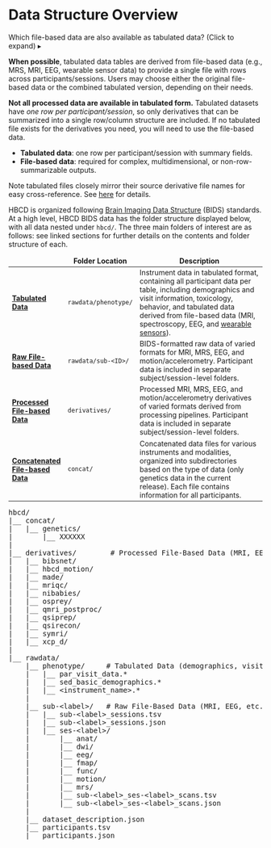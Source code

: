 
# Data Structure Overview

<p>
<div id="warning" class="warning-banner" onclick="toggleCollapse(this)">
  <span class="emoji"><i class="fas fa-exclamation-circle"></i></span>
  <span class="text-with-link">
  <span class="text">Which file-based data are also available as tabulated data? <span class="hint">(Click to expand)</span></span>
  <a class="anchor-link" href="#warning" title="Copy link">
  <i class="fa-solid fa-link"></i>
  </a>
  </span>
  <span class="arrow">▸</span>
</div>
<div class="warning-collapsible-content">
<p><strong>When possible</strong>, tabulated data tables are derived from file-based data (e.g., MRS, MRI, EEG, wearable sensor data) to provide a single file with rows across participants/sessions. Users may choose either the original file-based data or the combined tabulated version, depending on their needs.</p>
<p><strong>Not all processed data are available in tabulated form.</strong> Tabulated datasets have <em>one row per participant/session</em>, so only derivatives that can be summarized into a single row/column structure are included. If no tabulated file exists for the derivatives you need, you will need to use the file-based data.</p>
<ul>
<li><strong>Tabulated data</strong>: one row per participant/session with summary fields.</li>
<li><strong>File-based data</strong>: required for complex, multidimensional, or non-row-summarizable outputs.</li>
</ul>
<p>Note tabulated files closely mirror their source derivative file names for easy cross-reference. See <a href="../../access/metadata/#exceptions-mri" target="_blank">here</a> for details.</p>
</div>
</p>

HBCD is organized following [Brain Imaging Data Structure](https://bids-specification.readthedocs.io/en/stable/) (BIDS) standards. At a high level, HBCD BIDS data has the folder structure displayed below, with all data nested under `hbcd/`. The three main folders of interest are as follows: see linked sections for further details on the contents and folder structure of each.

<table class="table-no-vertical-lines" style="width: 100%; border-collapse: collapse; table-layout: fixed; font-size: 14px;">
<thead>
<tr>
<td style="width: 10%;">&nbsp;</td>
<td style="width: 10%; text-align: center;"><b>Folder Location</b></td>
<td style="width: 70%; text-align: center;"><b>Description</b></td>
</tr>
</thead>
<tbody>
<tr>
<td><strong><a href="../phenotypes"><b>Tabulated Data</b></a></strong></td>
<td><code>rawdata/phenotype/</code></td>
<td style="word-wrap: break-word; white-space: normal;">Instrument data in tabulated format, containing all participant data per table, including demographics and visit information, toxicology, behavior, and tabulated data derived from file-based data (MRI, spectroscopy, EEG, and <a href="../../instruments/sensors/wearsensors">wearable sensors</a>).</td>
</tr>
<tr>
<td><strong><a href="../rawbids"><b>Raw File-based Data</b></a></strong></td>
<td><code>rawdata/sub-&lt;ID&gt;/</code></td>
<td style="word-wrap: break-word; white-space: normal;">BIDS-formatted raw data of varied formats for MRI, MRS, EEG, and motion/accelerometry. Participant data is included in separate subject/session-level folders.</td>
</tr>
<tr>
<td><strong><a href="../derivatives"><b>Processed File-based Data</b></a></strong></td>
<td><code>derivatives/</code></td>
<td style="word-wrap: break-word; white-space: normal;">Processed MRI, MRS, EEG, and motion/accelerometry derivatives of varied formats derived from processing pipelines. Participant data is included in separate subject/session-level folders.</td>
</tr>
<tr>
<td><strong><a href="../concat"><b>Concatenated File-based Data</b></a></strong></td>
<td><code>concat/</code></td>
<td style="word-wrap: break-word; white-space: normal;">Concatenated data files for various instruments and modalities, organized into subdirectories based on the type of data (only genetics data in the current release). Each file contains information for all participants.</td>
</tr>
</tbody>
</table>

<pre class="folder-tree">
hbcd/
|__ concat/
|   |__ genetics/
|       |__ XXXXXX
|
|__ derivatives/        <span class="hashtag"># Processed File-Based Data (MRI, EEG, etc.)</span>
|   |__ bibsnet/
|   |__ hbcd_motion/
|   |__ made/
|   |__ mriqc/
|   |__ nibabies/
|   |__ osprey/
|   |__ qmri_postproc/
|   |__ qsiprep/
|   |__ qsirecon/
|   |__ symri/
|   |__ xcp_d/
|
|__ rawdata/ 
    |__ phenotype/     <span class="hashtag"># Tabulated Data (demographics, visit info, behavior, etc.)</span>
    |   |__ par_visit_data.*
    |   |__ sed_basic_demographics.*
    |   |__ <span class="placeholder">&lt;instrument_name&gt;</span>.*
    |
    |__ sub-<span class="label">&lt;label&gt;</span>/   <span class="hashtag"># Raw File-Based Data (MRI, EEG, etc.)</span>
    |   |__ sub-<span class="label">&lt;label&gt;</span>_sessions.tsv
    |   |__ sub-<span class="label">&lt;label&gt;</span>_sessions.json
    |   |__ ses-<span class="label">&lt;label&gt;</span>/
    |       |__ anat/
    |       |__ dwi/
    |       |__ eeg/
    |       |__ fmap/
    |       |__ func/
    |       |__ motion/
    |       |__ mrs/
    |       |__ sub-<span class="label">&lt;label&gt;</span>_ses-<span class="label">&lt;label&gt;</span>_scans.tsv
    |       |__ sub-<span class="label">&lt;label&gt;</span>_ses-<span class="label">&lt;label&gt;</span>_scans.json
    |
    |__ dataset_description.json
    |__ participants.tsv
    |__ participants.json 
</pre>
<br>
